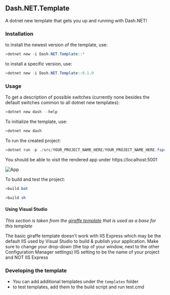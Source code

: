 ﻿## Dash.NET.Template

A dotnet new template that gets you up and running with Dash.NET!

### Installation

to install the newest version of the template, use:

```PowerShell
>dotnet new -i Dash.NET.Template::*
```

to install a specific version, use:

```PowerShell
>dotnet new -i Dash.NET.Template::0.1.0
```

### Usage

To get a description of possible switches (currently none besides the default switches common to all dotnet new templates):

```PowerShell
>dotnet new dash --help
```

To initialize the template, use:

```PowerShell
>dotnet new dash
```

To run the created project:

```PowerShell
>dotnet run -p ./src/YOUR_PROJECT_NAME_HERE/YOUR_PROJECT_NAME_HERE.fsproj
```

You should be able to visit the rendered app under https://localhost:5001

![App](docsrc/img/app.png)

To build and test the project:

```PowerShell
>build.bat
```

```PowerShell
>build.sh
```

#### Using Visual Studio

_This section is taken from the [giraffe template](https://github.com/giraffe-fsharp/giraffe-template) that is used as a base for this template_

The basic giraffe template doesn't work with IIS Express which may be the default IIS used by Visual Studio to build & publish your application. Make sure to change your drop-down (the top of your window, next to the other Configuration Manager settings) IIS setting to be the name of your project and NOT IIS Express

### Developing the template

 - You can add additional templates under the `templates` folder
 - to test templates, add them to the build script and run test.cmd
